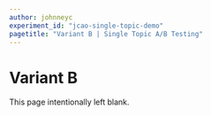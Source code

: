 ```yaml
---
author: johnneyc
experiment_id: "jcao-single-topic-demo"
pagetitle: "Variant B | Single Topic A/B Testing"
---
```


# Variant B ##

This page intentionally left blank.

